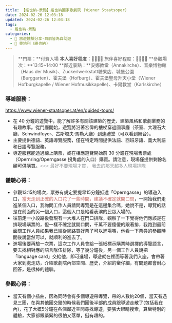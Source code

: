 ```yaml
---
title: 【維也納-景點】維也納國家歌劇院 (Wiener Staatsoper) 
date: 2024-02-26 12:03:18
updated: 2024-02-26 12:03:18
tags: 
  - 維也納-景點
categories: 
  - 🌴 旅遊體驗分享-目前皆為自助遊
  - 🥥 奧地利（維也納) 
---
```

>**門票：**付費入場
>**本人喜好程度：**🌝🌝🌝🌝 旅伴喜好程度：🌝🌝🌝🌝
>**參觀場次：**13:15~14:00 
>**鄰近景點：**安娜教堂（Annakirche）、音樂博物館（Haus der Musik）、Zuckerlwerkstatt糖果店、城堡公園（Burggarten）、霍夫堡（Hofburg）、霍夫堡聖母升天小堂（Wiener Hofburgkapelle / Wiener Hofmusikkapelle）、卡爾教堂（Karlskirche）
<!-- more -->

### 導遊服務：
https://www.wiener-staatsoper.at/en/guided-tours/
+ 在 40 分鐘的遊覽中，能了解許多有關該建築的歷史、建築風格和歌劇業務的有趣故事。從門廳開始，遊覽將沿著宏偉的樓梯穿過國事廳（茶室、大理石大廳、Schwindfoyer、古斯塔夫·馬勒大廳）到達禮堂（可以看到舞台）。
+ 主要提供德語、英語導覽服務，僅在特定時間提供法語、西班牙語、義大利語和日語導覽服務。
+ 導遊服務能透過線上購票，或在相應遊覽開始前 30 分鐘在現場售票處（Opernring/Operngasse 拐角處的入口）購買。請注意，現場僅提供剩餘名額可供購買。<font color=#909497><<< 最好不要現場才買， 我去的那天超多人現場排隊</font>

### 體驗心得：
+ 參觀13:15的場次，票券有規定要提早15分鐘抵達「Operngasse」的導遊入口，<font color=#c36d67>當天走到正確的入口花了一些時間，建議不確定就開口問</font>，一開始我們走進某個入口，我詢問工作人員請問導覽是在這邊集合嗎，她說不是，導覽的話是在前面的另一個入口，這個入口是給看表演的民眾入場的。
+ 往前走一小段路後發現有一大堆人在門口排隊，觀察了一下覺得他們應該是在排現場購票的，但一樣不確定就開口問，千萬不要傻傻的跟著排，我跑到最前面問工作人員如果我已經從網路買好票了可以進場嗎，他看一下票券的參觀時間後說當然可以，就順利的進去了。
+ 進場後要再驗一次票，這次工作人員會給一張紙標示購票時選擇的導覽語言，要去找相對應的語言隊伍排隊，等了幾分鐘後，另一個工作人員說把「language card」交給他，即可進場，導遊就在裡面等著我們入座，會帶著大家到處走訪，介紹歌劇院內部空間、歷史，介紹的蠻仔細，有問題都會耐心回答，是很棒的體驗。

### 參觀心得：
+ 當天有個小插曲，因為同時會有多個導遊帶導覽，帶的人數約20個，當天有遇見三團，在與其他團交錯的時候我們團後半部的成員跟導遊走散了(包括我在內)，花了大概5分鐘在各個鄰近空間尋找導遊，要張大眼睛搜索，算蠻特別的體驗，大家都跟緊緊的很怕又落單，挺有趣的。
 